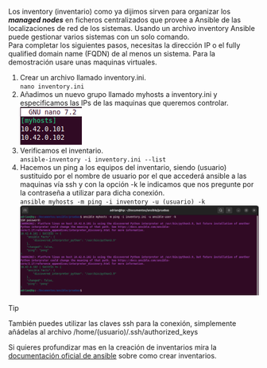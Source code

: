 Los inventory (inventario) como ya dijimos sirven para organizar los ***managed nodes*** en ficheros centralizados que provee a Ansible de las localizaciones de red de los sistemas. Usando un archivo inventory Ansible puede gestionar varios sistemas con un solo comando.<br>
Para completar los siguientes pasos, necesitas la dirección IP o el fully qualified domain name (FQDN) de al menos un sistema. Para la demostración usare unas maquinas virtuales.
1. Crear un archivo llamado inventory.ini.<br>
	`nano inventory.ini`
2. Añadimos un nuevo grupo llamado myhosts a inventory.ini y especificamos las IPs de las maquinas que queremos controlar.<br>
	![Grupo de hosts](img/Inventory_cap.png)
3. Verificamos el inventario.<br>
	`ansible-inventory -i inventory.ini --list`
4. Hacemos un ping a los equipos del inventario, siendo (usuario) sustituido por el nombre de usuario por el que accederá ansible a las maquinas vía ssh y con la opción -k le indicamos que nos pregunte por la contraseña a utilizar para dicha conexión.<br>
	`ansible myhosts -m ping -i inventory -u (usuario) -k`
	![Realizar un ping a todos los equipos con ansible](img/ansible_ping.png)<br>
> [!TIP]  
> También puedes utilizar las claves ssh para la conexión, simplemente añádelas al archivo /home/(usuario)/.ssh/authorized_keys

Si quieres profundizar mas en la creación de inventarios mira la [documentación oficial de ansible](https://docs.ansible.com/ansible/latest/inventory_guide/intro_inventory.html#intro-inventory) sobre como crear inventarios.
